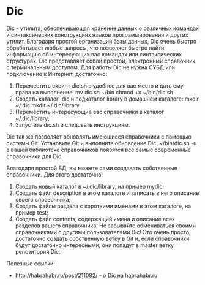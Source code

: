 Dic
===
Dic - утилита, обеспечивающая хранение данных о различных командах и синтаксических конструкциях языков программирования и других утилит. Благодаря простой организации базы данных, Dic очень быстро обрабатывает любые запросы, что позволяет быстро найти информацию об интересующих вас командах или синтаксических структурах.
Dic представляет собой простой, электронный справочник с терминальным доступом. Для работы Dic не нужна СУБД или подключение к Интернет, достаточно:
1. Переместить скрипт dic.sh в удобное для вас место и дать ему права на выполнение:
mv dic.sh ~/bin
chmod +x ~/bin/dic.sh
2. Создать каталог .dic и подкаталог library в домашнем каталоге:
mkdir ~/.dic
mkdir ~/.dic/library
3. Переместить интересующие вас справочники в каталог ~/.dic/library;
4. Запустить dic.sh и следовать инструкциям.

Dic так же позволяет обновлять имеющиеся справочники с помощью системы Git. Установите Git и выполните обновление Dic:
~/bin/dic.sh -u
в вашей библиотеке справочников появятся все самые современные справочники для Dic.

Благодаря простой БД, вы можете сами создавать собственные справочники. Для этого достаточно:
1. Создать новый каталог в ~/.dic/library, на пример mydic;
2. Создать файл description в этом каталоге и записать в него описание своего справочника;
3. Создать файлы раздела с короткими именами в этом каталоге, на пример test;
4. Создать файл contents, содержащий имена и описание всех разделов вашего справочника.
Не забывайте обмениваться своими справочниками с другими пользователями Dic! Это очень просто, достаточно создать собственную ветку в Git и, если справочники будут достаточно интересными, они попадут в master ветку репозитория Dic.

Полезные ссылки:
* http://habrahabr.ru/post/211082/ - о Dic на habrahabr.ru
